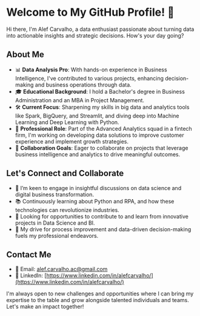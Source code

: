 # Welcome to My GitHub Profile! 👋

Hi there, I'm Alef Carvalho, a data enthusiast passionate about turning data into actionable insights and strategic decisions. How's your day going?

## About Me

- 📊 **Data Analysis Pro**: With hands-on experience in Business Intelligence, I've contributed to various projects, enhancing decision-making and business operations through data.
- 🎓 **Educational Background**: I hold a Bachelor's degree in Business Administration and an MBA in Project Management.
- 🛠️ **Current Focus**: Sharpening my skills in big data and analytics tools like Spark, BigQuery, and Streamlit, and diving deep into Machine Learning and Deep Learning with Python.
- 💼 **Professional Role**: Part of the Advanced Analytics squad in a fintech firm, I'm working on developing data solutions to improve customer experience and implement growth strategies.
- 🤝 **Collaboration Goals**: Eager to collaborate on projects that leverage business intelligence and analytics to drive meaningful outcomes.

## Let's Connect and Collaborate

- 💬 I’m keen to engage in insightful discussions on data science and digital business transformation.
- 📚 Continuously learning about Python and RPA, and how these technologies can revolutionize industries.
- 🌟 Looking for opportunities to contribute to and learn from innovative projects in Data Science and BI.
- 🚀 My drive for process improvement and data-driven decision-making fuels my professional endeavors.

## Contact Me

- 📧 Email: [alef.carvalho.ac@gmail.com](mailto:alef.carvalho.ac@gmail.com)
- 🔗 LinkedIn: [https://www.linkedin.com/in/alefcarvalho/](https://www.linkedin.com/in/alefcarvalho/)

I'm always open to new challenges and opportunities where I can bring my expertise to the table and grow alongside talented individuals and teams. Let's make an impact together!
